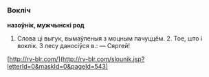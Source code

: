 ### Вокліч
**назоўнік, мужчынскі род**

1. Слова ці выгук, вымаўленыя з моцным пачуццём. 2. Тое, што і воклік. З лесу даносіўся в.: — Сяргей!

<a rel="author">[http://rv-blr.com/](http://rv-blr.com/slounik.jsp?letterId=0&maskId=0&pageId=543)</a>
